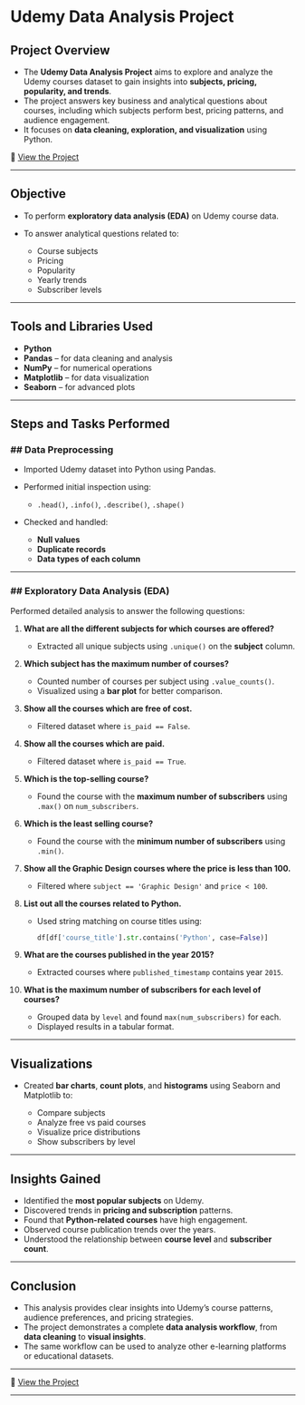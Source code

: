 # Udemy Data Analysis Project

## Project Overview

* The **Udemy Data Analysis Project** aims to explore and analyze the Udemy courses dataset to gain insights into **subjects, pricing, popularity, and trends**.
* The project answers key business and analytical questions about courses, including which subjects perform best, pricing patterns, and audience engagement.
* It focuses on **data cleaning, exploration, and visualization** using Python.

🔗 <a href="https://github.com/Dharani1202/Udemy-Dataset-Analysis-using---Pandas/blob/main/Udemy%20Project_3.ipynb"> View the Project </a>

---

## Objective

* To perform **exploratory data analysis (EDA)** on Udemy course data.
* To answer analytical questions related to:

  * Course subjects
  * Pricing
  * Popularity
  * Yearly trends
  * Subscriber levels

---

## Tools and Libraries Used

* **Python**
* **Pandas** – for data cleaning and analysis
* **NumPy** – for numerical operations
* **Matplotlib** – for data visualization
* **Seaborn** – for advanced plots

---

## Steps and Tasks Performed

### ## Data Preprocessing

* Imported Udemy dataset into Python using Pandas.
* Performed initial inspection using:

  * `.head()`, `.info()`, `.describe()`, `.shape()`
* Checked and handled:

  * **Null values**
  * **Duplicate records**
  * **Data types of each column**

---

### ## Exploratory Data Analysis (EDA)

Performed detailed analysis to answer the following questions:

1. **What are all the different subjects for which courses are offered?**

   * Extracted all unique subjects using `.unique()` on the **subject** column.

2. **Which subject has the maximum number of courses?**

   * Counted number of courses per subject using `.value_counts()`.
   * Visualized using a **bar plot** for better comparison.

3. **Show all the courses which are free of cost.**

   * Filtered dataset where `is_paid == False`.

4. **Show all the courses which are paid.**

   * Filtered dataset where `is_paid == True`.

5. **Which is the top-selling course?**

   * Found the course with the **maximum number of subscribers** using `.max()` on `num_subscribers`.

6. **Which is the least selling course?**

   * Found the course with the **minimum number of subscribers** using `.min()`.

7. **Show all the Graphic Design courses where the price is less than 100.**

   * Filtered where `subject == 'Graphic Design'` and `price < 100`.

8. **List out all the courses related to Python.**

   * Used string matching on course titles using:

     ```python
     df[df['course_title'].str.contains('Python', case=False)]
     ```

9. **What are the courses published in the year 2015?**

   * Extracted courses where `published_timestamp` contains year `2015`.

10. **What is the maximum number of subscribers for each level of courses?**

    * Grouped data by `level` and found `max(num_subscribers)` for each.
    * Displayed results in a tabular format.

---

## Visualizations

* Created **bar charts**, **count plots**, and **histograms** using Seaborn and Matplotlib to:

  * Compare subjects
  * Analyze free vs paid courses
  * Visualize price distributions
  * Show subscribers by level

---

## Insights Gained

* Identified the **most popular subjects** on Udemy.
* Discovered trends in **pricing and subscription** patterns.
* Found that **Python-related courses** have high engagement.
* Observed course publication trends over the years.
* Understood the relationship between **course level** and **subscriber count**.

---

## Conclusion

* This analysis provides clear insights into Udemy’s course patterns, audience preferences, and pricing strategies.
* The project demonstrates a complete **data analysis workflow**, from **data cleaning** to **visual insights**.
* The same workflow can be used to analyze other e-learning platforms or educational datasets.

---

🔗 <a href="https://github.com/Dharani1202/Udemy-Dataset-Analysis-using---Pandas/blob/main/Udemy%20Project_3.ipynb"> View the Project </a>

---

